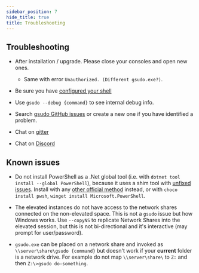 ```yaml
---
sidebar_position: 7
hide_title: true
title: Troubleshooting
---
```


## Troubleshooting

- After installation / upgrade. Please close your consoles and open new ones.
    - Same with error `Unauthorized. (Different gsudo.exe?)`. 

- Be sure you have [configured your shell](install#configure-your-shell)

- Use `gsudo --debug {command}` to see internal debug info.

- Search [gsudo GitHub issues](https://github.com/gerardog/gsudo/issues?q=) or create a new one if you have identified a problem.

- Chat on [gitter](https://gitter.im/gsudo/)
- Chat on [Discord](https://discord.com/invite/dEEA3P5WqF)

## Known issues

- Do not install PowerShell as a .Net global tool (i.e. with `dotnet tool install --global PowerShell`), because it uses a shim tool with [unfixed issues](https://github.com/PowerShell/PowerShell/issues/11747). Install with any [other official method](https://docs.microsoft.com/en-us/powershell/scripting/install/installing-powershell-on-windows) instead, or with `choco install pwsh`, `winget install Microsoft.PowerShell`.

- The elevated instances do not have access to the network shares connected on the non-elevated space. This is not a `gsudo` issue but how Windows works. Use `--copyNS` to replicate Network Shares into the elevated session, but this is not bi-directional and it's interactive (may prompt for user/password).

- `gsudo.exe` can be placed on a network share and invoked as `\\server\share\gsudo {command}` but doesn't work if your **current** folder is a network drive. For example do not map `\\server\share\` to `Z:` and then `Z:\>gsudo do-something`.

